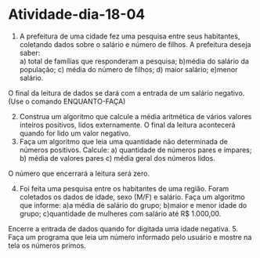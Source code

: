 # Atividade-dia-18-04
1. A prefeitura de uma cidade fez uma pesquisa entre seus habitantes, coletando dados sobre o salário e número de filhos. A prefeitura deseja saber:  
a) total de famílias que responderam a pesquisa;
b)média do salário da população;
c) média do número de filhos;
d) maior salário;
e)menor salário.

O final da leitura de dados se dará com a entrada de um salário negativo.
(Use o comando ENQUANTO-FAÇA)

2. Construa
um algoritmo que calcule a média aritmética de vários valores inteiros positivos, lidos externamente. O final da leitura acontecerá quando for lido um valor negativo.
3. Faça um algoritmo que leia uma quantidade não determinada de números positivos. Calcule:
a) quantidade de números pares e ímpares;
b) média de valores pares
c) média geral dos números lidos.

O número que encerrará a leitura será zero.

4. Foi feita uma pesquisa entre os habitantes de uma região. Foram coletados os dados de idade, sexo (M/F) e salário. Faça um algoritmo que informe: 
a)a média de salário do grupo;
b)maior e menor idade do grupo;
c)quantidade de mulheres com salário até R$ 1.000,00.

Encerre a entrada de dados quando for digitada uma idade negativa.
5. Faça
um programa que leia um número informado pelo usuário e mostre na tela os números primos.
